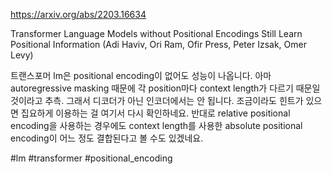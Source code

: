 https://arxiv.org/abs/2203.16634

Transformer Language Models without Positional Encodings Still Learn Positional Information (Adi Haviv, Ori Ram, Ofir Press, Peter Izsak, Omer Levy)

트랜스포머 lm은 positional encoding이 없어도 성능이 나옵니다. 아마 autoregressive masking 때문에 각 position마다 context length가 다르기 때문일 것이라고 추측. 그래서 디코더가 아닌 인코더에서는 안 됩니다. 조금이라도 힌트가 있으면 집요하게 이용하는 걸 여기서 다시 확인하네요. 반대로 relative positional encoding을 사용하는 경우에도 context length를 사용한 absolute positional encoding이 어느 정도 결합된다고 볼 수도 있겠네요.

#lm #transformer #positional_encoding 